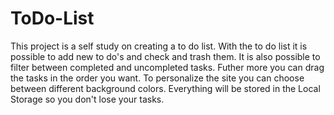 # ToDo-List
This project is a self study on creating a to do list. With the to do list it is possible to add new to do's and check and trash them. It is also possible to filter between completed and uncompleted tasks. Futher more you can drag the tasks in the order you want. 
To personalize the site you can choose between different background colors.
Everything will be stored in the Local Storage so you don't lose your tasks.
